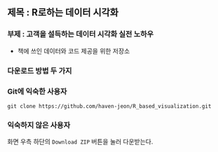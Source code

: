 ## 제목 : R로하는 데이터 시각화 
### 부제 :  고객을 설득하는 데이터 시각화 실전 노하우

* 책에 쓰인 데이터와 코드 제공을 위한 저장소 


### 다운로드 방법 두 가지 

### Git에 익숙한 사용자 

```
git clone https://github.com/haven-jeon/R_based_visualization.git
```


### 익숙하지 않은 사용자 

화면 우측 하단의 `Download ZIP` 버튼을 눌러 다운받는다. 










